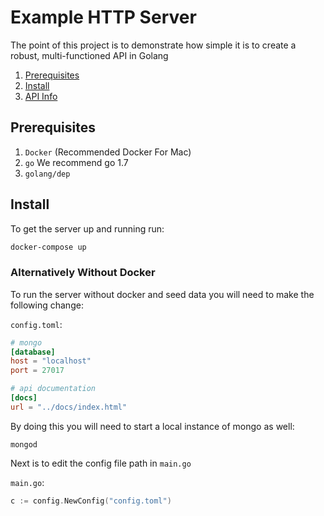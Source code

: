 # Example HTTP Server

The point of this project is to demonstrate how simple it is to create a robust, multi-functioned API in Golang

1. [Prerequisites](#prerequisites)
2. [Install](#install)
3. [API Info](#api)

## Prerequisites

1. `Docker` (Recommended Docker For Mac)
2. `go` We recommend go 1.7
3. `golang/dep`

## Install

To get the server up and running run:
```bash
docker-compose up
```

### Alternatively Without Docker

To run the server without docker and seed data you will need to make the following change:

`config.toml`:
```toml
# mongo
[database]
host = "localhost"
port = 27017

# api documentation
[docs]
url = "../docs/index.html"
```
By doing this you will need to start a local instance of mongo as well:
```
mongod
```

Next is to edit the config file path in `main.go`

`main.go`:
```go
c := config.NewConfig("config.toml")
```
